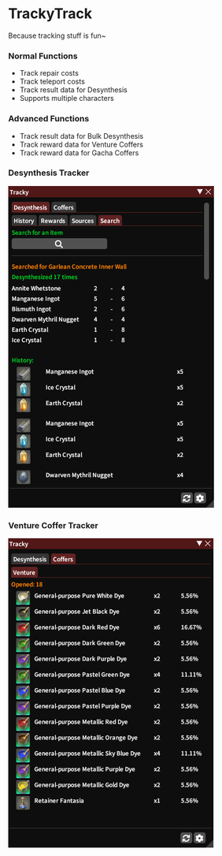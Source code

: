 # TrackyTrack
Because tracking stuff is fun~

### Normal Functions 
+ Track repair costs
+ Track teleport costs
+ Track result data for Desynthesis
+ Supports multiple characters

### Advanced  Functions
+ Track result data for Bulk Desynthesis
+ Track reward data for Venture Coffers
+ Track reward data for Gacha Coffers

### Desynthesis Tracker
![desynthesis](TrackyTrack/images/desynthesis.png)

### Venture Coffer Tracker
![coffer](TrackyTrack/images/venturecoffer.png)

